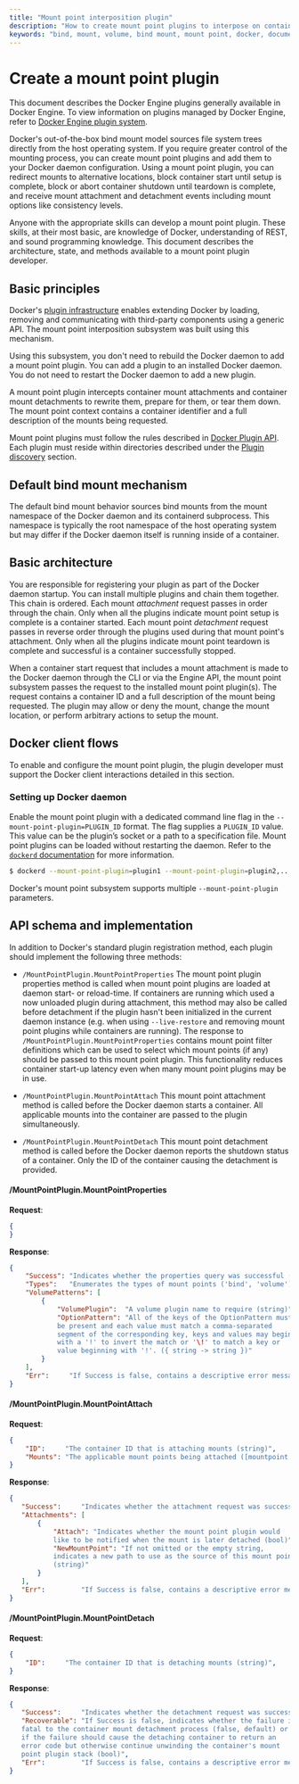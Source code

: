 ```yaml
---
title: "Mount point interposition plugin"
description: "How to create mount point plugins to interpose on container mount point attachments and detachments."
keywords: "bind, mount, volume, bind mount, mount point, docker, documentation, plugin, extend"
---
```


<!-- This file is maintained within the docker/docker Github
     repository at https://github.com/docker/docker/. Make all
     pull requests against that repo. If you see this file in
     another repository, consider it read-only there, as it will
     periodically be overwritten by the definitive file. Pull
     requests which include edits to this file in other repositories
     will be rejected.
-->

# Create a mount point plugin

This document describes the Docker Engine plugins generally available in
Docker Engine. To view information on plugins managed by Docker Engine,
refer to [Docker Engine plugin system](index.md).

Docker's out-of-the-box bind mount model sources file system trees
directly from the host operating system. If you require greater control
of the mounting process, you can create mount point plugins and add them
to your Docker daemon configuration. Using a mount point plugin, you can
redirect mounts to alternative locations, block container start until
setup is complete, block or abort container shutdown until teardown is
complete, and receive mount attachment and detachment events including
mount options like consistency levels.

Anyone with the appropriate skills can develop a mount point
plugin. These skills, at their most basic, are knowledge of Docker,
understanding of REST, and sound programming knowledge. This document
describes the architecture, state, and methods available to a mount point
plugin developer.

## Basic principles

Docker's [plugin infrastructure](plugin_api.md) enables extending Docker
by loading, removing and communicating with third-party components using
a generic API. The mount point interposition subsystem was built using
this mechanism.

Using this subsystem, you don't need to rebuild the Docker daemon to add
a mount point plugin.  You can add a plugin to an installed Docker
daemon. You do not need to restart the Docker daemon to add a new plugin.

A mount point plugin intercepts container mount attachments and
container mount detachments to rewrite them, prepare for them, or tear
them down. The mount point context contains a container identifier and a
full description of the mounts being requested.

Mount point plugins must follow the rules described in [Docker Plugin
API](plugin_api.md).  Each plugin must reside within directories
described under the [Plugin discovery](plugin_api.md#plugin-discovery)
section.

## Default bind mount mechanism

The default bind mount behavior sources bind mounts from the mount
namespace of the Docker daemon and its containerd subprocess. This
namespace is typically the root namespace of the host operating system
but may differ if the Docker daemon itself is running inside of a
container.

## Basic architecture

You are responsible for registering your plugin as part of the Docker
daemon startup. You can install multiple plugins and chain them
together. This chain is ordered. Each mount *attachment* request passes
in order through the chain.  Only when all the plugins indicate mount
point setup is complete is a container started. Each mount point
*detachment* request passes in reverse order through the plugins used
during that mount point's attachment. Only when all the plugins indicate
mount point teardown is complete and successful is a container
successfully stopped.

When a container start request that includes a mount attachment is made
to the Docker daemon through the CLI or via the Engine API, the mount
point subsystem passes the request to the installed mount point
plugin(s). The request contains a container ID and a full description of
the mount being requested. The plugin may allow or deny the mount,
change the mount location, or perform arbitrary actions to setup the
mount.

<!-- TODO flow diagrams? -->

## Docker client flows

To enable and configure the mount point plugin, the plugin developer must
support the Docker client interactions detailed in this section.

### Setting up Docker daemon

Enable the mount point plugin with a dedicated command line flag in the
`--mount-point-plugin=PLUGIN_ID` format. The flag supplies a `PLUGIN_ID`
value. This value can be the plugin’s socket or a path to a specification file.
Mount point plugins can be loaded without restarting the daemon. Refer
to the [`dockerd` documentation](../reference/commandline/dockerd.md#configuration-reloading) for more information.

```bash
$ dockerd --mount-point-plugin=plugin1 --mount-point-plugin=plugin2,...
```

Docker's mount point subsystem supports multiple `--mount-point-plugin` parameters.

<!-- TODO request/response examples? -->

## API schema and implementation

In addition to Docker's standard plugin registration method, each plugin
should implement the following three methods:

* `/MountPointPlugin.MountPointProperties` The mount point plugin
  properties method is called when mount point plugins are loaded at
  daemon start- or reload-time. If containers are running which used a
  now unloaded plugin during attachment, this method may also be called
  before detachment if the plugin hasn't been initialized in the current
  daemon instance (e.g. when using `--live-restore` and removing mount
  point plugins while containers are running). The response to
  `/MountPointPlugin.MountPointProperties` contains mount point filter
  definitions which can be used to select which mount points (if any)
  should be passed to this mount point plugin. This functionality
  reduces container start-up latency even when many mount point plugins
  may be in use.

* `/MountPointPlugin.MountPointAttach` This mount point attachment method
  is called before the Docker daemon starts a container. All applicable
  mounts into the container are passed to the plugin simultaneously.

* `/MountPointPlugin.MountPointDetach` This mount point detachment method
  is called before the Docker daemon reports the shutdown status of a
  container. Only the ID of the container causing the detachment is provided.

#### /MountPointPlugin.MountPointProperties

**Request**:

```json
{
}
```

**Response**:

```json
{
    "Success": "Indicates whether the properties query was successful (bool)",
    "Types":   "Enumerates the types of mount points ('bind', 'volume') this mount point plugin interposes ({ string -> bool })",
    "VolumePatterns": [
        {
            "VolumePlugin":  "A volume plugin name to require (string)",
            "OptionPattern": "All of the keys of the OptionPattern must
            be present and each value must match a comma-separated
            segment of the corresponding key, keys and values may begin
            with a '!' to invert the match or '\!' to match a key or
            value beginning with '!'. ({ string -> string })"
        }
    ],
    "Err":     "If Success is false, contains a descriptive error message (string)"
}
```

#### /MountPointPlugin.MountPointAttach

**Request**:

```json
{
    "ID":     "The container ID that is attaching mounts (string)",
    "Mounts": "The applicable mount points being attached ([mountpoint.MountPoint])"
}
```

**Response**:

```json
{
   "Success":     "Indicates whether the attachment request was successful (bool)",
   "Attachments": [
       {
           "Attach": "Indicates whether the mount point plugin would
           like to be notified when the mount is later detached (bool)",
           "NewMountPoint": "If not omitted or the empty string,
           indicates a new path to use as the source of this mount point
           (string)"
       }
   ],
   "Err":         "If Success is false, contains a descriptive error message (string)"
}
```

#### /MountPointPlugin.MountPointDetach

**Request**:

```json
{
    "ID":     "The container ID that is detaching mounts (string)",
}
```

**Response**:

```json
{
   "Success":     "Indicates whether the detachment request was successful (bool)",
   "Recoverable": "If Success is false, indicates whether the failure is
   fatal to the container mount detachment process (false, default) or
   if the failure should cause the detaching container to return an
   error code but otherwise continue unwinding the container's mount
   point plugin stack (bool)",
   "Err":         "If Success is false, contains a descriptive error message (string)"
}
```
